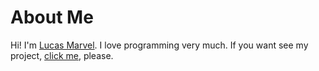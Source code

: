 # About Me

Hi! I'm [Lucas Marvel](./README.md). I love programming very much.
If you want see my project, [click me](./todo/README.md), please.
